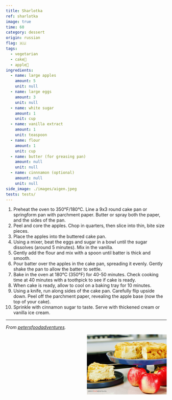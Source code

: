 ```yaml
---
title: Sharlotka
ref: sharlotka
image: true
time: 60
category: dessert
origin: russian
flag: 🇷🇺
tags:
  - vegetarian
  - cake🍰
  - apple🍏
ingredients:
  - name: large apples
    amount: 5
    unit: null
  - name: large eggs
    amount: 3
    unit: null
  - name: white sugar
    amount: 1
    unit: cup
  - name: vanilla extract
    amount: 1
    unit: teaspoon
  - name: flour
    amount: 1
    unit: cup
  - name: butter (for greasing pan)
    amount: null
    unit: null
  - name: cinnnamon (optional)
    amount: null
    unit: null
side_image: ./images/aigen.jpeg
tests: tests/
---
```


1. Preheat the oven to 350°F/180°C. Line a 9x3 round cake pan or springform pan with parchment paper. Butter or spray both the paper, and the sides of the pan.
2. Peel and core the apples. Chop in quarters, then slice into thin, bite size pieces.
3. Place the apples into the buttered cake pan.
4. Using a mixer, beat the eggs and sugar in a bowl until the sugar dissolves (around 5 minutes). Mix in the vanilla.
5. Gently add the flour and mix with a spoon until batter is thick and smooth.
6. Pour batter over the apples in the cake pan, spreading it evenly. Gently shake the pan to allow the batter to settle.
7. Bake in the oven at 180°C (350°F) for 40-50 minutes. Check cooking time at 40 minutes with a toothpick to see if cake is ready.
8. When cake is ready, allow to cool on a baking tray for 10 minutes.
9. Using a knife, run along sides of the cake pan. Carefully flip upside down. Peel off the parchment paper, revealing the apple base (now the top of your cake).
10. Sprinkle with cinnamon sugar to taste. Serve with thickened cream or vanilla ice cream.

---

_From [petersfoodadventures](https://petersfoodadventures.com/sharlotka/)._

<img src="images/sharlotka.jpg" style="width:250px; float:right;"/>